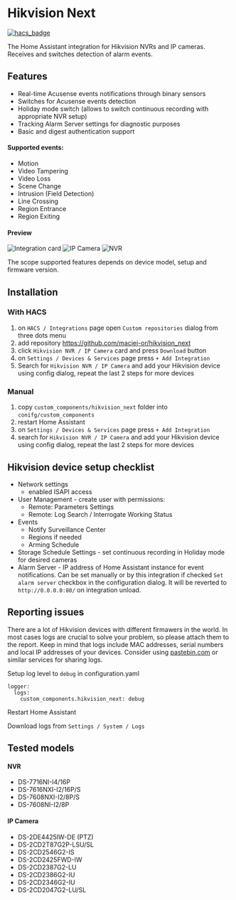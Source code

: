 # Hikvision Next
[![hacs_badge](https://img.shields.io/badge/HACS-Default-41BDF5.svg)](https://github.com/hacs/integration)

The Home Assistant integration for Hikvision NVRs and IP cameras. Receives and switches detection of alarm events.

## Features
- Real-time Acusense events notifications through binary sensors
- Switches for Acusense events detection
- Holiday mode switch (allows to switch continuous recording with appropriate NVR setup)
- Tracking Alarm Server settings for diagnostic purposes
- Basic and digest authentication support

#### Supported events:
- Motion
- Video Tampering
- Video Loss
- Scene Change
- Intrusion (Field Detection)
- Line Crossing
- Region Entrance
- Region Exiting

#### Preview
![Integration card](/assets/card.jpg "Integration card")
![IP Camera](/assets/ipcam.jpg "IP Camera device view")
![NVR](/assets/nvr.jpg "NVR device view")


The scope supported features depends on device model, setup and firmware version.

## Installation
### With HACS
1. on `HACS / Integrations` page open `Custom repositories` dialog from three dots menu
2. add repository https://github.com/maciej-or/hikvision_next
3. click `Hikvision NVR / IP Camera` card and press `Download` button
4. on `Settings / Devices & Services` page press `+ Add Integration`
5. Search for `Hikvision NVR / IP Camera` and add your Hikvision device using config dialog, repeat the last 2 steps for more devices
### Manual
1. copy `custom_components/hikvision_next` folder into `conifg/custom_components`
2. restart Home Assistant
3. on `Settings / Devices & Services` page press `+ Add Integration`
4. search for `Hikvision NVR / IP Camera` and add your Hikvision device using config dialog, repeat the last 2 steps for more devices

## Hikvision device setup checklist
- Network settings
    - enabled ISAPI access
- User Management - create user with permissions:
    - Remote: Parameters Settings
    - Remote: Log Search / Interrogate Working Status
- Events
    - Notify Surveillance Center
    - Regions if needed
    - Arming Schedule
- Storage Schedule Settings - set continuous recording in Holiday mode for desired cameras
- Alarm Server - IP address of Home Assistant instance for event notifications. Can be set manually or by this integration if checked `Set alarm server` checkbox in the configuration dialog. It will be reverted to `http://0.0.0.0:80/` on integration unload.

## Reporting issues

There are a lot of Hikvision devices with different firmawers in the world. In most cases logs are crucial to solve your problem, so please attach them to the report.
Keep in mind that logs include MAC addresses, serial numbers and local IP addresses of your devices. Consider using [pastebin.com](https://pastebin.com) or similar services for sharing logs.

Setup log level to `debug` in configuration.yaml
```
logger:
  logs:
    custom_components.hikvision_next: debug
```
Restart Home Assistant

Download logs from `Settings / System / Logs`
## Tested models
#### NVR
- DS-7716NI-I4/16P
- DS-7616NXI-I2/16P/S
- DS-7608NXI-I2/8P/S
- DS-7608NI-I2/8P
#### IP Camera
- DS-2DE4425IW-DE (PTZ)
- DS-2CD2T87G2P-LSU/SL
- DS-2CD2546G2-IS
- DS-2CD2425FWD-IW
- DS-2CD2387G2-LU
- DS-2CD2386G2-IU
- DS-2CD2346G2-IU
- DS-2CD2047G2-LU/SL